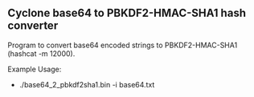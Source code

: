 ## Cyclone base64 to PBKDF2-HMAC-SHA1 hash converter
Program to convert base64 encoded strings to PBKDF2-HMAC-SHA1 (hashcat -m 12000).

Example Usage:
- ./base64_2_pbkdf2sha1.bin -i base64.txt
